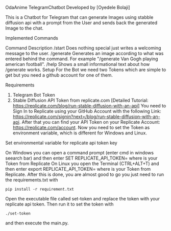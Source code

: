 OdaAnime TelegramChatbot
Developed by [Oyedele Bolaji]

This is a Chatbot for Telegram that can generate Images using  stabble diffusion api with a prompt from the User and sends back the generated Image to the chat.

Implemented Commands

Command	Description
/start	Does nothing special just writes a welcoming message to the user.
/generate Generates an image according to what was entered behind the command. For example "/generate Van Gogh playing american football".
/help	Shows a small informational text about how /generate works.
Setup
For the Bot we need two Tokens which are simple to get but you need a github account for one of them.

Requirements 

1. Telegram Bot Token
2. Stable Diffusion API Token from replicate.com [Detailed Tutorial: https://replicate.com/blog/run-stable-diffusion-with-an-api]
You need to Sign In to Replicate using your GitHub Account with the following Link: https://replicate.com/signin?next=/blog/run-stable-diffusion-with-an-api. After that you can find your API Token on your Replicate Account: https://replicate.com/account. Now you need to set the Token as environment variable, which is different for Windows and Linux.

Set environmental variable for replicate api token key

On Windows you can open a command prompt (enter cmd in windows seearch bar) and then enter SET REPLICATE_API_TOKEN=<token> where <token> is your Token from Replicate
On Linux you open the Terminal (CTRL+ALT+T) and then enter export REPLICATE_API_TOKEN=<token> where <token> is your Token from Replicate.
After this is done, you are almost good to go you just need to run the requirements.txt with 
```
pip install -r requirement.txt
```
Open the executable file called set-token and replace the token with your replicate api token. Then run it to set the token with
```
./set-token
```
and then execute the main.py.


